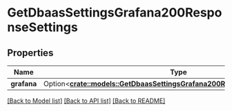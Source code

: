 # GetDbaasSettingsGrafana200ResponseSettings

## Properties

Name | Type | Description | Notes
------------ | ------------- | ------------- | -------------
**grafana** | Option<[**crate::models::GetDbaasSettingsGrafana200ResponseSettingsGrafana**](get_dbaas_settings_grafana_200_response_settings_grafana.md)> |  | [optional]

[[Back to Model list]](../README.md#documentation-for-models) [[Back to API list]](../README.md#documentation-for-api-endpoints) [[Back to README]](../README.md)


